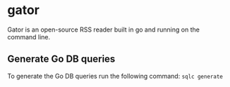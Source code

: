 # gator

Gator is an open-source RSS reader built in go and running on the command line.

## Generate Go DB queries

To generate the Go DB queries run the following command:
`sqlc generate`
